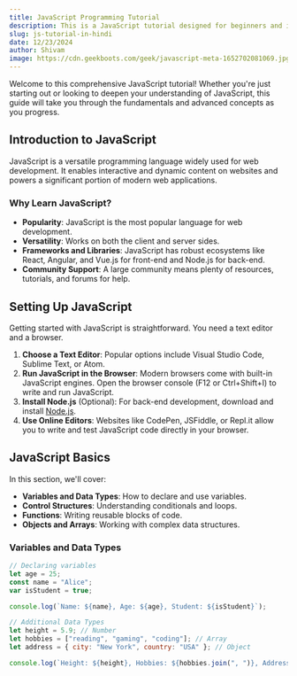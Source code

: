 ```yaml
---
title: JavaScript Programming Tutorial
description: This is a JavaScript tutorial designed for beginners and intermediate learners to master JavaScript concepts.
slug: js-tutorial-in-hindi
date: 12/23/2024
author: Shivam
image: https://cdn.geekboots.com/geek/javascript-meta-1652702081069.jpg
---
```


Welcome to this comprehensive JavaScript tutorial! Whether you're just starting out or looking to deepen your understanding of JavaScript, this guide will take you through the fundamentals and advanced concepts as you progress.

## Introduction to JavaScript

JavaScript is a versatile programming language widely used for web development. It enables interactive and dynamic content on websites and powers a significant portion of modern web applications.

### Why Learn JavaScript?

- **Popularity**: JavaScript is the most popular language for web development.
- **Versatility**: Works on both the client and server sides.
- **Frameworks and Libraries**: JavaScript has robust ecosystems like React, Angular, and Vue.js for front-end and Node.js for back-end.
- **Community Support**: A large community means plenty of resources, tutorials, and forums for help.

## Setting Up JavaScript

Getting started with JavaScript is straightforward. You need a text editor and a browser.

1. **Choose a Text Editor**: Popular options include Visual Studio Code, Sublime Text, or Atom.
2. **Run JavaScript in the Browser**: Modern browsers come with built-in JavaScript engines. Open the browser console (F12 or Ctrl+Shift+I) to write and run JavaScript.
3. **Install Node.js** (Optional): For back-end development, download and install [Node.js](https://nodejs.org/).
4. **Use Online Editors**: Websites like CodePen, JSFiddle, or Repl.it allow you to write and test JavaScript code directly in your browser.

## JavaScript Basics

In this section, we'll cover:

- **Variables and Data Types**: How to declare and use variables.
- **Control Structures**: Understanding conditionals and loops.
- **Functions**: Writing reusable blocks of code.
- **Objects and Arrays**: Working with complex data structures.

### Variables and Data Types

```javascript showLineNumbers {6,13}
// Declaring variables
let age = 25;
const name = "Alice";
var isStudent = true;

console.log(`Name: ${name}, Age: ${age}, Student: ${isStudent}`);

// Additional Data Types
let height = 5.9; // Number
let hobbies = ["reading", "gaming", "coding"]; // Array
let address = { city: "New York", country: "USA" }; // Object

console.log(`Height: ${height}, Hobbies: ${hobbies.join(", ")}, Address: ${address.city}, ${address.country}`);